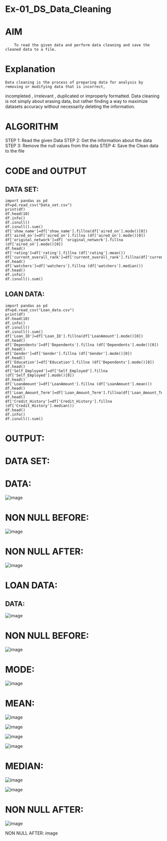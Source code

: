 # Ex-01_DS_Data_Cleaning
# AIM
        To read the given data and perform data cleaning and save the cleaned data to a file.
# Explanation
    Data cleaning is the process of preparing data for analysis by removing or modifying data that is incorrect,
 incompleted , irrelevant , duplicated or improperly formatted. Data cleaning is not simply about erasing data,
 but rather finding a way to maximize datasets accuracy without necessarily deleting the information.
# ALGORITHM
  STEP 1: Read the given Data
  STEP 2: Get the information about the data
  STEP 3: Remove the null values from the data
  STEP 4: Save the Clean data to the file
# CODE and OUTPUT
## DATA SET:
```
import pandas as pd
df=pd.read_csv("Data_set.csv")
print(df)
df.head(10)
df.info()
df.isnull()
df.isnull().sum()
df['show_name']=df['show_name'].fillna(df['aired_on'].mode()[0])
df['aired_on']=df['aired_on'].fillna (df['aired_on'].mode()[0])
df['original_network']=df[ 'original_network'].fillna (df['aired_on'].mode()[0])
df.head()
df['rating']=df['rating'].fillna (df['rating'].mean())
df['current_overall_rank']=df['current_overall_rank'].fillna(df['current_overall_rank'].mean())
df.head()
df['watchers']=df['watchers'].fillna (df['watchers'].median())
df.head()
df.info()
df.isnull().sum()
```
## LOAN DATA:
```
import pandas as pd
df=pd.read_csv("Loan_data.csv")
print(df)
df.head(10)
df.info()
df.isnull()
df.isnull().sum()
df['Loan_ID']=df['Loan_ID'].fillna(df['LoanAmount'].mode()[0])
df.head()
df['Dependents']=df['Dependents'].fillna (df['Dependents'].mode()[0])
df.head()
df['Gender']=df['Gender'].fillna (df['Gender'].mode()[0])
df.head()
df['Education']=df['Education'].fillna (df['Dependents'].mode()[0])
df.head()
df['Self_Employed']=df['Self_Employed'].fillna (df['Self_Employed'].mode()[0])
df.head()
df['LoanAmount']=df['LoanAmount'].fillna (df['LoanAmount'].mean())
df.head()
df['Loan_Amount_Term']=df['Loan_Amount_Term'].fillna(df['Loan_Amount_Term'].mean())
df.head()
df['Credit_History']=df['Credit_History'].fillna (df['Credit_History'].median())
df.head()
df.info()
df.isnull().sum()
```
# OUTPUT:
# DATA SET:
# DATA:
![image](https://github.com/keerthysesha/data_clean/assets/125575936/55cc51da-00bb-4968-81d7-d082f26e3ff0)


# NON NULL BEFORE:
![image](https://github.com/keerthysesha/data_clean/assets/125575936/2e7cf4f6-9d81-4906-a2f2-09c37b016711)


# NON NULL AFTER:
![image](https://github.com/keerthysesha/data_clean/assets/125575936/15e05ef7-3ecc-4348-b69e-3b90816c4d70)


# LOAN DATA:
## DATA:
![image](https://github.com/keerthysesha/data_clean/assets/125575936/760b66ad-e67b-48c8-8f81-4c4a4f46008c)


# NON NULL BEFORE:
![image](https://github.com/keerthysesha/data_clean/assets/125575936/e477df14-b568-4bfb-8df5-301ea9d2e9a5)


# MODE:
![image](https://github.com/keerthysesha/data_clean/assets/125575936/752b48c9-eec7-40e6-826a-277547ae6ef4)


# MEAN:
![image](https://github.com/keerthysesha/data_clean/assets/125575936/67d16e36-9fc8-4cff-a9df-018ae1a28b86)


![image](https://github.com/keerthysesha/data_clean/assets/125575936/a7590c87-b87c-4807-90ec-c92a1bdba3a2)


![image](https://github.com/keerthysesha/data_clean/assets/125575936/caa0eb49-daa5-41a6-9833-2b808607dfad)


![image](https://github.com/keerthysesha/data_clean/assets/125575936/bb4c5e18-57de-4ad3-b378-bffef53b0ba1)


# MEDIAN:
![image](https://github.com/keerthysesha/data_clean/assets/125575936/b4a080a6-a06b-434d-9118-c3291b78f13a)


![image](https://github.com/keerthysesha/data_clean/assets/125575936/6d9a7246-2f43-4daf-b57f-a6624daa1a3e)

# NON NULL AFTER:

![image](https://github.com/keerthysesha/data_clean/assets/125575936/c95a1220-148e-420d-be3c-a07903424b9c)


NON NULL AFTER:
image
